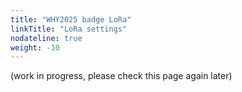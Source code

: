 ```yaml
---
title: "WHY2025 badge LoRa"
linkTitle: "LoRa settings"
nodateline: true
weight: -10
---
```


(work in progress, please check this page again later)

